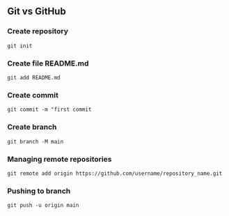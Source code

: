 ## Git vs GitHub

### Create repository

```
git init
```

### Create file README.md

```
git add README.md
```

### Create commit

```
git commit -m "first commit
```

### Create branch

```
git branch -M main
```

### Managing remote repositories 

```
git remote add origin https://github.com/username/repository_name.git
```

### Pushing to branch

```
git push -u origin main
```